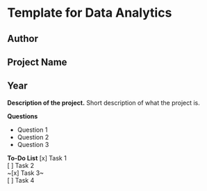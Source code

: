 # Template for Data Analytics

## Author

## Project Name

## Year

**Description of the project.**
Short description of what the project is.

**Questions**

- Question 1
- Question 2
- Question 3

**To-Do List**
[x] Task 1  
[ ] Task 2  
~[x] Task 3~  
[ ] Task 4
